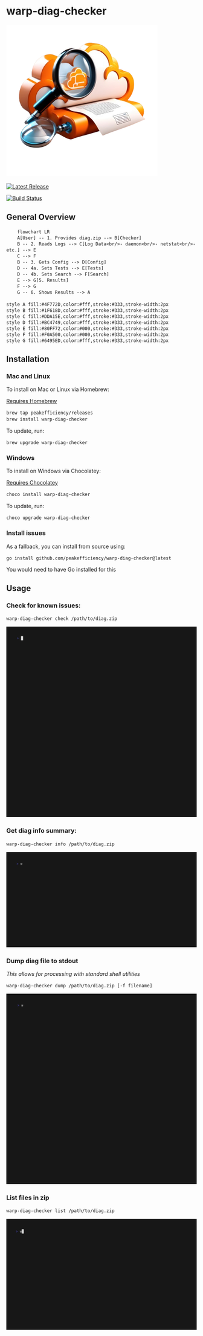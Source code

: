 # warp-diag-checker

<p>
  <img title="warp-diag-checker" src="https://raw.githubusercontent.com/peakefficiency/warp-diag-checker/main/assets/icon.png"" width="400" />
  <br><br>
  <a href="https://github.com/github/peakefficiency/warp-diag-checker/releases"><img src="https://img.shields.io/github/release/peakefficiency/warp-diag-checker.svg" alt="Latest Release"></a>

  <a href="https://github.com/peakefficiency/warp-diag-checker/actions"><img src="https://github.com/peakefficiency/warp-diag-checker/workflows/Build/badge.svg" alt="Build Status"></a>
</p>

## General Overview
```mermaid
	flowchart LR
    A[User] -- 1. Provides diag.zip --> B[Checker]
    B -- 2. Reads Logs --> C[Log Data<br/>- daemon<br/>- netstat<br/>- etc.] --> E
    C --> F
    B -- 3. Gets Config --> D[Config] 
    D -- 4a. Sets Tests --> E[Tests]
    D -- 4b. Sets Search --> F[Search]
    E --> G[5. Results]
    F --> G
    G -- 6. Shows Results --> A

style A fill:#4F772D,color:#fff,stroke:#333,stroke-width:2px
style B fill:#1F618D,color:#fff,stroke:#333,stroke-width:2px  
style C fill:#DDA15E,color:#fff,stroke:#333,stroke-width:2px
style D fill:#BC4749,color:#fff,stroke:#333,stroke-width:2px
style E fill:#80FF72,color:#000,stroke:#333,stroke-width:2px
style F fill:#F0A500,color:#000,stroke:#333,stroke-width:2px
style G fill:#6495ED,color:#fff,stroke:#333,stroke-width:2px
```																										

## Installation

### Mac and Linux

To install on Mac or Linux via Homebrew:

[Requires Homebrew](https://brew.sh/)

```bash {#install-brew}
brew tap peakefficiency/releases
brew install warp-diag-checker
```

To update, run:

```
brew upgrade warp-diag-checker
```

### Windows  

To install on Windows via Chocolatey:

[Requires Chocolatey](https://docs.chocolatey.org/en-us/choco/setup)

```powershell {#install-choco}
choco install warp-diag-checker
```

To update, run:

```
choco upgrade warp-diag-checker
```

### Install issues

As a fallback, you can install from source using:

```
go install github.com/peakefficiency/warp-diag-checker@latest
```
You would need to have Go installed for this

## Usage


### Check for known issues:

```
warp-diag-checker check /path/to/diag.zip
```
![check-usage](/check-usage.gif)


### Get diag info summary: 

```
warp-diag-checker info /path/to/diag.zip
```
![info-usage](/info-usage.gif)

### Dump diag file to stdout

_This allows for processing with standard shell utilities_

```
warp-diag-checker dump /path/to/diag.zip [-f filename]
```
![dump-usage](/dump-usage.gif)

### List files in zip

```
warp-diag-checker list /path/to/diag.zip 
```
![list-usage](/list-usage.gif)